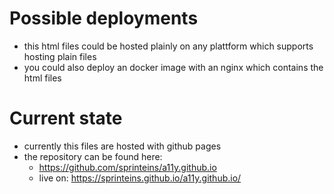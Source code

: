 # Possible deployments

- this html files could be hosted plainly on any plattform which supports hosting plain files
- you could also deploy an docker image with an nginx which contains the html files

# Current state

- currently this files are hosted with github pages
- the repository can be found here:
  - https://github.com/sprinteins/a11y.github.io
  - live on: https://sprinteins.github.io/a11y.github.io/
